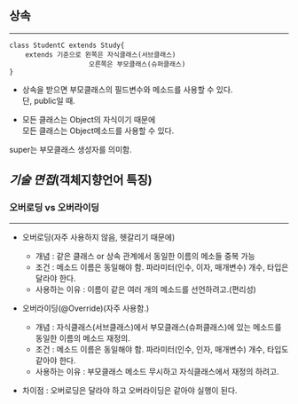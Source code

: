 ## 상속

---

```
class StudentC extends Study{
    extends 기준으로 왼쪽은 자식클래스(서브클래스)
                    오른쪽은 부모클래스(슈퍼클래스)
}
```

- 상속을 받으면 부모클래스의 필드변수와 메소드를 사용할 수 있다.  
  단, public일 때.

- 모든 클래스는 Object의 자식이기 때문에  
  모든 클래스는 Object메소드를 사용할 수 있다.

super는 부모클래스 생성자를 의미함.

## **_기술 면접_**(객체지향언어 특징)

### 오버로딩 vs 오버라이딩

---

- 오버로딩(자주 사용하지 않음, 헷갈리기 때문에)

  - 개념 : 같은 클래스 or 상속 관계에서 동일한 이름의 메소들 중복 가능
  - 조건 : 메소드 이름은 동일해야 함. 파라미터(인수, 이자, 매개변수) 개수, 타입은 달라야 한다.
  - 사용하는 이유 : 이름이 같은 여러 개의 메소드를 선언하려고.(편리성)

- 오버라이딩(@Override)(자주 사용함.)

  - 개념 : 자식클래스(서브클래스)에서 부모클래스(슈퍼클래스)에 있는 메소드를 동일한 이름의 메소드 재정의.
  - 조건 : 메소드 이름은 동일해야 함. 파라미터(인수, 인자, 매개변수) 개수, 타입도 같아야 한다.
  - 사용하는 이유 : 부모클래스 메소드 무시하고 자식클래스에서 재정의 하려고.

- 차이점 : 오버로딩은 달라야 하고 오버라이딩은 같아야 실행이 된다.
